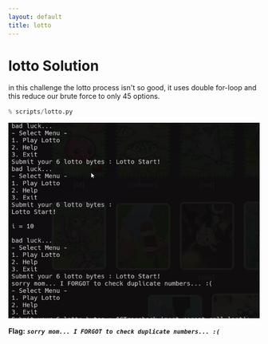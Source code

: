 ```yaml
---
layout: default
title: lotto
---
```


# lotto Solution

in this challenge the lotto process isn't so good, it uses double for-loop and this reduce our brute force to only 45 options.

```py
% scripts/lotto.py
```


![image](./images/lotto.png)

**Flag:** ***`sorry mom... I FORGOT to check duplicate numbers... :(`***
